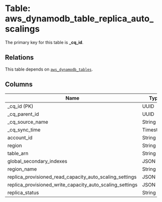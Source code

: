 # Table: aws_dynamodb_table_replica_auto_scalings



The primary key for this table is **_cq_id**.

## Relations
This table depends on [`aws_dynamodb_tables`](aws_dynamodb_tables.md).

## Columns
| Name          | Type          |
| ------------- | ------------- |
|_cq_id (PK)|UUID|
|_cq_parent_id|UUID|
|_cq_source_name|String|
|_cq_sync_time|Timestamp|
|account_id|String|
|region|String|
|table_arn|String|
|global_secondary_indexes|JSON|
|region_name|String|
|replica_provisioned_read_capacity_auto_scaling_settings|JSON|
|replica_provisioned_write_capacity_auto_scaling_settings|JSON|
|replica_status|String|